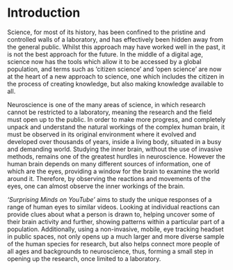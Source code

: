# Introduction
Science, for most of its history, has been confined to the pristine and controlled walls of a laboratory, and has effectively been hidden away from the general public. Whilst this approach may have worked well in the past, it is not the best approach for the future. In the middle of a digital age, science now has the tools which allow it to be accessed by a global population, and terms such as ‘citizen science’ and ‘open science’ are now at the heart of a new approach to science, one which includes the citizen in the process of creating knowledge, but also making knowledge available to all.

Neuroscience is one of the many areas of science, in which research cannot be restricted to a laboratory, meaning the research and the field must open up to the public. In order to make more progress, and completely unpack and understand the natural workings of the complex human brain, it must be observed in its original environment where it evolved and developed over thousands of years, inside a living body, situated in a busy and demanding world. Studying the inner brain, without the use of invasive methods, remains one of the greatest hurdles in neuroscience. However the human brain depends on many different sources of information, one of which are the eyes, providing a window for the brain to examine the world around it. Therefore, by observing the reactions and movements of the eyes, one can almost observe the inner workings of the brain.

_‘Surprising Minds on YouTube’_ aims to study the unique responses of a range of human eyes to similar videos. Looking at individual reactions can provide clues about what a person is drawn to, helping uncover some of their brain activity and further, showing patterns within a particular part of a population. Additionally, using a non-invasive, mobile, eye tracking headset in public spaces, not only opens up a much larger and more diverse sample of the human species for research, but also helps connect more people of all ages and backgrounds to neuroscience, thus, forming a small step in opening up the research, once limited to a laboratory. 

